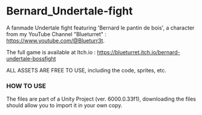 # Bernard_Undertale-fight
A fanmade Undertale fight featuring 'Bernard le pantin de bois', a character from my YouTube Channel "Blueturret" : https://www.youtube.com/@Blueturr3t.

The full game is available at Itch.io : https://blueturret.itch.io/bernard-undertale-bossfight

ALL ASSETS ARE FREE TO USE, including the code, sprites, etc.

### HOW TO USE ###

The files are part of a Unity Project (ver. 6000.0.33f1), downloading the files should allow you to import it in your own copy.
